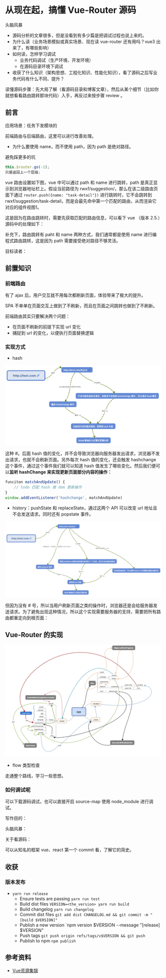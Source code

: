 # 从现在起，搞懂 Vue-Router 源码

头脑风暴
- 源码分析的文章很多，但是没看到有多少篇是把调试过程也说上来的。
- 为什么读（业务场景模拟或真实场景、现在读 vue-router 还有用吗？vue3 出来了，有哪些影响）
- 如何读，怎样学习调试
  - 业务代码调试（生产环境、开发环境）
  - 在源码目录环境下调试
- 收获了什么知识（架构思想、工程化知识、性能化知识），看了源码之后写业务代码有什么不同、提升？

读懂源码步骤：先大局了解（看源码目录和博客文章），然后从某个细节（比如你就想看看路由跳转那块代码）入手，再反过来按步骤 review 。

## 前言

应用场景：任务下发模块的

前端路由与后端路由，这里可以进行改善处理。

- 为什么要使用 name，而不使用 path，因为 path 是绝对路径。

避免踩更多的坑

```js
this.$router.go(-1);
只是返回上一个层级;
```

vue 路由设置如下图，vue 中可以通过 path 和 name 进行跳转，path 是真正显示到浏览器地址栏上。假设当前路径为 rwxf/suggestion/，那么在该二级路由页面下通过 `router.push({name: "task-detail"})` 进行跳转时，它不会跳转到 rwxf/suggestion/task-detail，而是会最先命中第一个匹配的路由，从而渲染它对应的组件视图1。


这是因为在路由跳转时，需要先获取匹配的路由信息，可以看下 vue （版本 2.5.）源码中的处理如下：

补充下，路由跳转有 paht 和 name 两种方式，我们通常都是使用 name 进行编程式路由跳转，这是因为 path 需要接受绝对路径不够灵活。

目标读者：

## 前置知识

### 前端路由

有了 ajax 后，用户交互就不用每次都刷新页面，体验带来了极大的提升。

SPA 不单单在页面交互上做到了不刷新，而且在页面之间跳转也做到了不刷新。

前端路由其实只要解决两个问题：

- 在页面不刷新的前提下实现 url 变化
- 捕捉到 url 的变化，以便执行页面替换逻辑

### 实现方式

- hash 

![](../.vuepress/public/images/2020-11-01-22-18-42.png)

这种 #。后面 hash 值的变化，并不会导致浏览器向服务器发出请求，浏览器不发出请求，也就不会刷新页面。另外每次 hash 值的变化，还会触发 hashchange 这个事件，通过这个事件我们就可以知道 hash 值发生了哪些变化。然后我们便可以**监听 hashChange 来实现更新页面部分内容的操作：**

```js
funciton matchAndUpdate() {
    // todo 匹配 hash 做 dom 更新操作
}
window.addEventListener('hashchange', matchAndUpdate)
```

- history：pushState 和 replaceState，通过这两个 API 可以改变 url 地址且不会发送请求。同时还有 popstate 事件。

![](../.vuepress/public/images/2020-11-01-22-19-30.png)

但因为没有 # 号，所以当用户刷新页面之类的操作时，浏览器还是会给服务器发送请求。为了避免出现这种情况，所以这个实现需要服务器的支持，需要把所有路由都重定向到根页面：

## Vue-Router 的实现

![](../.vuepress/public/images/2020-11-01-20-09-33.png)

<!-- 如何对源码进行调试，这个是 review 源码实现的关键步骤 ，无论是阅读那个项目源码-->

- flow 类型检查

走通整个路线，学习一些思想。

### 如何调试呢

可以下载源码调试，也可以直接开启 source-map 使用 node_module 进行调试。

写作目的：

头脑风暴：

关于看源码：

可以从知名的框架 vue、react 第一个 commit 看，了解它的简史。

## 收获

### 版本发布

- `yarn run release`
  - Ensure tests are passing `yarn run test`
  - Build dist files `VERSION=<the_version> yarn run build`
  - Build changelog `yarn run changelog`
  - Commit dist files `git add dist CHANGELOG.md && git commit -m "[build $VERSION]"`
  - Publish a new version `npm version $VERSION --message "[release] $VERSION"
  - Push tags `git push origin refs/tags/v$VERSION && git push`
  - Publish to npm `npm publish`

## 参考资料

- [Vue资源集锦](./44.Vue资源集锦.md)
